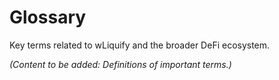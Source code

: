 # Glossary

Key terms related to wLiquify and the broader DeFi ecosystem.

*(Content to be added: Definitions of important terms.)* 